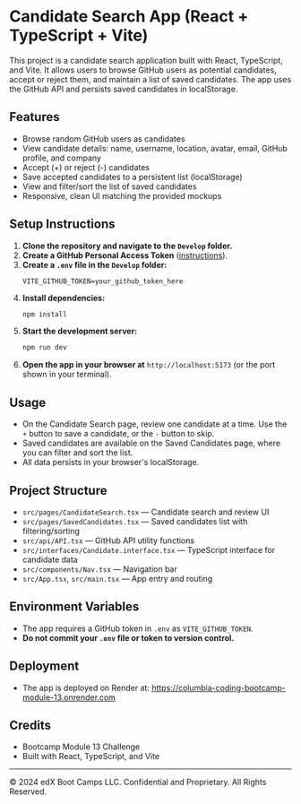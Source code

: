 # Candidate Search App (React + TypeScript + Vite)

This project is a candidate search application built with React, TypeScript, and Vite. It allows users to browse GitHub users as potential candidates, accept or reject them, and maintain a list of saved candidates. The app uses the GitHub API and persists saved candidates in localStorage.

## Features
- Browse random GitHub users as candidates
- View candidate details: name, username, location, avatar, email, GitHub profile, and company
- Accept (+) or reject (-) candidates
- Save accepted candidates to a persistent list (localStorage)
- View and filter/sort the list of saved candidates
- Responsive, clean UI matching the provided mockups

## Setup Instructions
1. **Clone the repository and navigate to the `Develop` folder.**
2. **Create a GitHub Personal Access Token** ([instructions](https://docs.github.com/en/authentication/keeping-your-account-and-data-secure/managing-your-personal-access-tokens#creating-a-fine-grained-personal-access-token)).
3. **Create a `.env` file in the `Develop` folder:**
   ```
   VITE_GITHUB_TOKEN=your_github_token_here
   ```
4. **Install dependencies:**
   ```bash
   npm install
   ```
5. **Start the development server:**
   ```bash
   npm run dev
   ```
6. **Open the app in your browser at** `http://localhost:5173` (or the port shown in your terminal).

## Usage
- On the Candidate Search page, review one candidate at a time. Use the `+` button to save a candidate, or the `-` button to skip.
- Saved candidates are available on the Saved Candidates page, where you can filter and sort the list.
- All data persists in your browser's localStorage.

## Project Structure
- `src/pages/CandidateSearch.tsx` — Candidate search and review UI
- `src/pages/SavedCandidates.tsx` — Saved candidates list with filtering/sorting
- `src/api/API.tsx` — GitHub API utility functions
- `src/interfaces/Candidate.interface.tsx` — TypeScript interface for candidate data
- `src/components/Nav.tsx` — Navigation bar
- `src/App.tsx`, `src/main.tsx` — App entry and routing

## Environment Variables
- The app requires a GitHub token in `.env` as `VITE_GITHUB_TOKEN`.
- **Do not commit your `.env` file or token to version control.**

## Deployment
- The app is deployed on Render at: <https://columbia-coding-bootcamp-module-13.onrender.com>

## Credits
- Bootcamp Module 13 Challenge
- Built with React, TypeScript, and Vite

---
© 2024 edX Boot Camps LLC. Confidential and Proprietary. All Rights Reserved.

